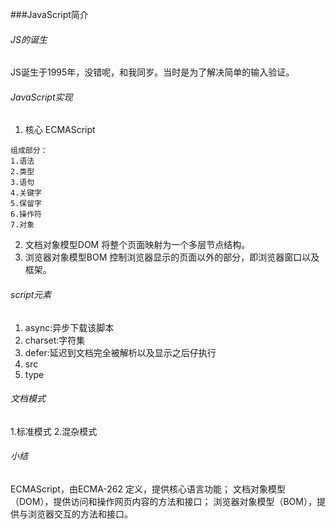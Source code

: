 ###JavaScript简介
###### JS的诞生
JS诞生于1995年，没错呢，和我同岁。当时是为了解决简单的输入验证。
###### JavaScript实现
1. 核心 ECMAScript
```
组成部分：
1.语法
2.类型
3.语句
4.关键字
5.保留字
6.操作符
7.对象
```
2. 文档对象模型DOM
将整个页面映射为一个多层节点结构。
3. 浏览器对象模型BOM
控制浏览器显示的页面以外的部分，即浏览器窗口以及框架。

###### script元素
1. async:异步下载该脚本
2. charset:字符集
3. defer:延迟到文档完全被解析以及显示之后仔执行
4. src
5. type

###### 文档模式
1.标准模式
2.混杂模式 
###### 小结
ECMAScript，由ECMA-262 定义，提供核心语言功能；
文档对象模型（DOM），提供访问和操作网页内容的方法和接口；
浏览器对象模型（BOM），提供与浏览器交互的方法和接口。